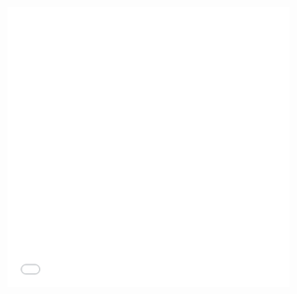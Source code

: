 <iframe src="//player.bilibili.com/player.html?aid=44160190&cid=77425883&page=1" scrolling="no" border="0" frameborder="no" framespacing="0" width="100%" height="500"></iframe>
